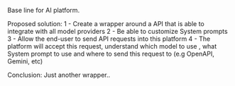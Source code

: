 Base line for AI platform. 

Proposed solution:
1 - Create a wrapper around a API that is able to integrate with all model providers
2 - Be able to customize System prompts 
3 - Allow the end-user to send API requests into this platform
4 - The platform will accept this request, understand which model to use , what System prompt to use and where to send this request to (e.g OpenAPI, Gemini, etc)

Conclusion: Just another wrapper..